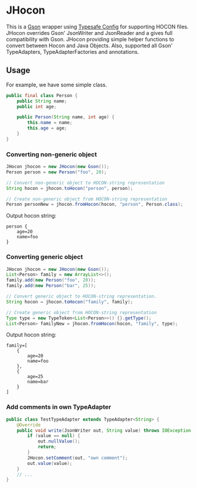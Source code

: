 # JHocon
This is a [Gson](https://github.com/google/gson) wrapper using 
[Typesafe Config](https://github.com/lightbend/config) for supporting HOCON files.
JHocon overrides Gson' JsonWriter and JsonReader and a gives full compatibility with Gson.
JHocon providing simple helper functions to convert between Hocon and Java Objects.
Also, supported all Gson' TypeAdapters, TypeAdapterFactories and annotations.

## Usage
For example, we have some simple class.
```java
public final class Person {
    public String name;
    public int age;

    public Person(String name, int age) {
        this.name = name;
        this.age = age;
    }
}
```
### Converting non-generic object
```java
JHocon jhocon = new JHocon(new Gson());
Person person = new Person("foo", 20);

// Convert non-generic object to HOCON-string representation
String hocon = jhocon.toHocon("person", person);

// Create non-generic object from HOCON-string representation
Person personNew = jhocon.fromHocon(hocon, "person", Person.class);
```
Output hocon string:
```hocon
person {
    age=20
    name=foo
}
```

### Converting generic object
```java
JHocon jhocon = new JHocon(new Gson());
List<Person> family = new ArrayList<>();
family.add(new Person("foo", 20));
family.add(new Person("bar", 25));

// Convert generic object to HOCON-string representation.
String hocon = jhocon.toHocon("family", family);

// Create generic object from HOCON-string representation
Type type = new TypeToken<List<Person>>() {}.getType();
List<Person> familyNew = jhocon.fromHocon(hocon, "family", type);
```
Output hocon string:
```hocon
family=[
    {
        age=20
        name=foo
    },
    {
        age=25
        name=bar
    }
]
```
### Add comments in own TypeAdapter
```java
public class TestTypeAdapter extends TypeAdapter<String> {
    @Override
    public void write(JsonWriter out, String value) throws IOException {
        if (value == null) {
            out.nullValue();
            return;
        }
        JHocon.setComment(out, "own comment");
        out.value(value);
    }
    // ...
}
```